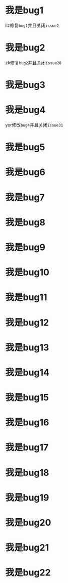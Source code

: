 # 我是bug1
llz修复`bug1`并且关闭`issue2`
# 我是bug2
zk修复`bug2`并且关闭`issue28`
# 我是bug3

# 我是bug4

yxr修改`bug4`并且关闭`issue31`

# 我是bug5

# 我是bug6

# 我是bug7

# 我是bug8

# 我是bug9

# 我是bug10

# 我是bug11

# 我是bug12

# 我是bug13

# 我是bug14

# 我是bug15

# 我是bug16

# 我是bug17

# 我是bug18

# 我是bug19

# 我是bug20

# 我是bug21

# 我是bug22
